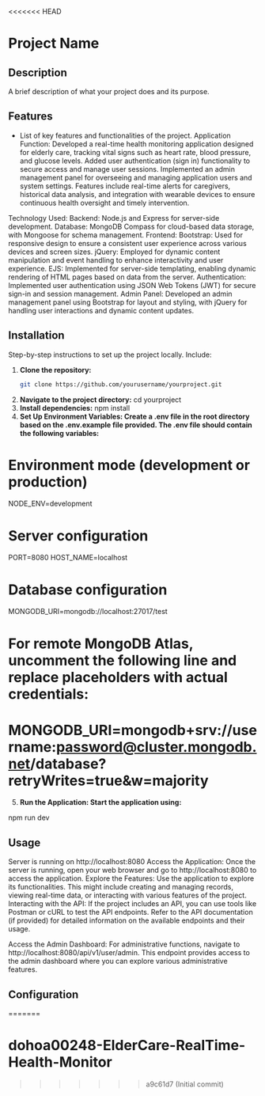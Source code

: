 <<<<<<< HEAD
# Project Name

## Description

A brief description of what your project does and its purpose.

## Features

- List of key features and functionalities of the project.
  Application Function:
  Developed a real-time health monitoring application designed for elderly care, tracking vital signs such as heart rate, blood pressure, and glucose levels.
  Added user authentication (sign in) functionality to secure access and manage user sessions.
  Implemented an admin management panel for overseeing and managing application users and system settings.
  Features include real-time alerts for caregivers, historical data analysis, and integration with wearable devices to ensure continuous health oversight and timely intervention.

Technology Used:
Backend: Node.js and Express for server-side development.
Database: MongoDB Compass for cloud-based data storage, with Mongoose for schema management.
Frontend:
Bootstrap: Used for responsive design to ensure a consistent user experience across various devices and screen sizes.
jQuery: Employed for dynamic content manipulation and event handling to enhance interactivity and user experience.
EJS: Implemented for server-side templating, enabling dynamic rendering of HTML pages based on data from the server.
Authentication: Implemented user authentication using JSON Web Tokens (JWT) for secure sign-in and session management.
Admin Panel: Developed an admin management panel using Bootstrap for layout and styling, with jQuery for handling user interactions and dynamic content updates.

## Installation

Step-by-step instructions to set up the project locally. Include:

1. **Clone the repository:**
   ```bash
   git clone https://github.com/yourusername/yourproject.git
   ```
2. **Navigate to the project directory:**
   cd yourproject
3. **Install dependencies:**
   npm install
4. **Set Up Environment Variables: Create a .env file in the root directory based on the .env.example file provided. The .env file should contain the following variables:**

# Environment mode (development or production)

NODE_ENV=development

# Server configuration

PORT=8080
HOST_NAME=localhost

# Database configuration

MONGODB_URI=mongodb://localhost:27017/test

# For remote MongoDB Atlas, uncomment the following line and replace placeholders with actual credentials:

# MONGODB_URI=mongodb+srv://username:password@cluster.mongodb.net/database?retryWrites=true&w=majority

5. **Run the Application: Start the application using:**

npm run dev

## Usage

Server is running on http://localhost:8080
Access the Application: Once the server is running, open your web browser and go to http://localhost:8080 to access the application.
Explore the Features: Use the application to explore its functionalities. This might include creating and managing records, viewing real-time data, or interacting with various features of the project.
Interacting with the API: If the project includes an API, you can use tools like Postman or cURL to test the API endpoints. Refer to the API documentation (if provided) for detailed information on the available endpoints and their usage.

Access the Admin Dashboard: For administrative functions, navigate to http://localhost:8080/api/v1/user/admin. This endpoint provides access to the admin dashboard where you can explore various administrative features.

## Configuration
=======
# dohoa00248-ElderCare-RealTime-Health-Monitor
>>>>>>> a9c61d7 (Initial commit)

